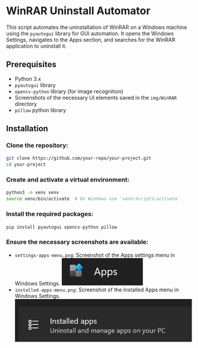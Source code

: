 # WinRAR Uninstall Automator

This script automates the uninstallation of WinRAR on a Windows machine using the `pyautogui` library for GUI automation. It opens the Windows Settings, navigates to the Apps section, and searches for the WinRAR application to uninstall it.

## Prerequisites

- Python 3.x
- `pyautogui` library
- `opencv-python` library (for image recognition)
- Screenshots of the necessary UI elements saved in the `img/WinRAR` directory
- `pillow` python library

## Installation

### **Clone the repository**:
```sh
git clone https://github.com/your-repo/your-project.git
cd your-project
```

### **Create and activate a virtual environment**:
```sh
python3 -m venv venv
source venv/bin/activate  # On Windows use `venv\Scripts\activate`
```

### **Install the required packages**:
```sh
pip install pyautogui opencv-python pillow
```

### **Ensure the necessary screenshots are available**:
* `settings-apps-menu.png`: Screenshot of the Apps settings menu in Windows Settings.
![Settings Apps Menu](img/WinRAR/settings-apps-menu.png)
* `installed-apps-menu.png`: Screenshot of the Installed Apps menu in Windows Settings.
![Installed Apps Menu](img/WinRAR/installed-apps-menu.png)